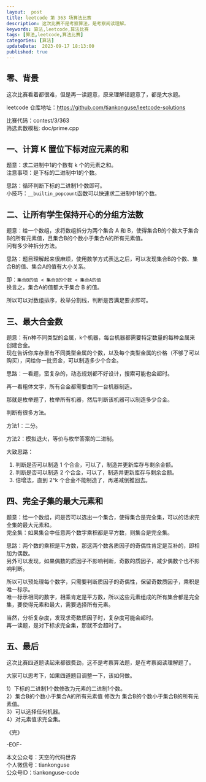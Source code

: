 ```yaml
---   
layout:  post  
title: leetcode 第 363 场算法比赛  
description: 这次比赛不是考察算法，是考察阅读理解。          
keywords: 算法,leetcode,算法比赛  
tags: [算法,leetcode,算法比赛]    
categories: [算法]  
updateData:  2023-09-17 18:13:00  
published: true  
---  
```



## 零、背景  


这次比赛看着都很难，但是再一读题意，原来理解错题意了，都是大水题。  


leetcode 仓库地址：https://github.com/tiankonguse/leetcode-solutions  


比赛代码：contest/3/363  
筛选素数模板: doc/prime.cpp  


## 一、计算 K 置位下标对应元素的和  


题意：求二进制中1的个数有 k 个的元素之和。  
注意事项：是下标的二进制中1的个数。  


思路：循环判断下标的二进制1个数即可。  
小技巧：`__builtin_popcount`函数可以快速求二进制中1的个数。  


## 二、让所有学生保持开心的分组方法数  


题意：给一个数组，求将数组拆分为两个集合 A 和 B，使得集合B的个数大于集合B的所有元素值，且集合B的个数小于集合A的所有元素值。  
问有多少种拆分方法。  


思路：题目理解起来很麻烦，使用数学方式表达之后，可以发现集合B的个数、集合B的值、集合A的值有大小关系。  


即：`集合B的值 < 集合B的个数 < 集合A的值`  
换言之，集合A的值都大于集合 B 的值。  


所以可以对数组排序，枚举分割线，判断是否满足要求即可。  


## 三、最大合金数  


题意：有n种不同类型的金属，k个机器，每台机器都需要特定数量的每种金属来创建合金。  
现在告诉你库存里有不同类型金属的个数，以及每个类型金属的价格（不够了可以购买），问给你一批资金，可以制造多少个合金。  


思路：一看题，蛮复杂的，动态规划都不好设计，搜索可能也会超时。  


再一看粗体文字，所有合金都需要由同一台机器制造。  


那就是枚举题了，枚举所有机器，然后判断该机器可以制造多少合金。  


判断有很多方法。  


方法1：二分。  


方法2：模拟退火，等价与枚举答案的二进制。  


大致思路：  

 
1) 判断是否可以制造 1 个合金，可以了，制造并更新库存与剩余金额。  
2) 判断是否可以制造 2 个合金，可以了，制造并更新库存与剩余金额。  
3) 倍增法，直到 2^k 个合金不能制造了，再递减倒推回去。  


## 四、完全子集的最大元素和  


题意：给一个数组，问是否可以选出一个集合，使得集合是完全集，可以的话求完全集的最大元素和。  
完全集：如果集合中任意两个数字乘积都是平方数，则集合是完全集。  


思路：两个数的乘积是平方数，那这两个数各质因子的奇偶性肯定是互补的，即相加为偶数。  
另外可以发现，如果偶数的质因子不影响判断，奇数的质因子，减少偶数个也不影响判断。  


所以可以预处理每个数字，只需要判断质因子的奇偶性，保留奇数质因子，乘积是唯一标示。  
唯一标示相同的数字，相乘肯定是平方数，所以这些元素组成的所有集合都是完全集，要使得元素和最大，需要选择所有元素。  


当然，分析复杂度，发现求奇数质因子时，复杂度可能会超时。  
再一读题，是对下标求完全集，那就不会超时了。  


## 五、最后  


这次比赛四道题读起来都很费劲，这不是考察算法题，是在考察阅读理解题了。  


大家可以思考下，如果四道题目调整一下，该如何做。  


1）下标的二进制1个数修改为元素的二进制1个数。  
2）集合B的个数小于集合A的所有元素值 修改为 集合B的个数小于集合B的所有元素值。  
3）可以选择任何机器。  
4）对元素值求完全集。  


《完》  


-EOF-  



本文公众号：天空的代码世界  
个人微信号：tiankonguse  
公众号ID：tiankonguse-code  
  

